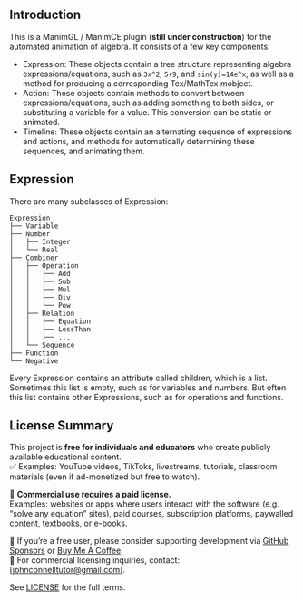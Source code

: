## Introduction

This is a ManimGL / ManimCE plugin (**still under construction**) for the automated animation of algebra. It consists of a few key components: 
- Expression: These objects contain a tree structure representing algebra expressions/equations, such as `3x^2`, `5+9`, and `sin(y)=14e^x`, as well as a method for producing a corresponding Tex/MathTex mobject.
- Action: These objects contain methods to convert between expressions/equations, such as adding something to both sides, or substituting a variable for a value. This conversion can be static or animated.
- Timeline: These objects contain an alternating sequence of expressions and actions, and methods for automatically determining these sequences, and animating them.


## Expression

There are many subclasses of Expression:
```
Expression
├── Variable
├── Number
│   ├── Integer
│   └── Real
├── Combiner
│   ├── Operation
│   │   ├── Add
│   │   ├── Sub
│   │   ├── Mul
│   │   ├── Div
│   │   └── Pow
│   ├── Relation
│   │   ├── Equation
│   │   ├── LessThan
│   │   ├── ...
│   └── Sequence
├── Function
└── Negative
```
Every Expression contains an attribute called children, which is a list. Sometimes this list is empty, such as for variables and numbers. But often this list contains other Expressions, such as for operations and functions.



## License Summary

This project is **free for individuals and educators** who create publicly available educational content.  
✅ Examples: YouTube videos, TikToks, livestreams, tutorials, classroom materials (even if ad-monetized but free to watch).  

🚫 **Commercial use requires a paid license.**  
Examples: websites or apps where users interact with the software (e.g. “solve any equation” sites), paid courses, subscription platforms, paywalled content, textbooks, or e-books.  

🙏 If you’re a free user, please consider supporting development via [GitHub Sponsors](https://github.com/sponsors/YOUR_USERNAME) or [Buy Me A Coffee](buymeacoffee.com/themathematicfanatic).  
💼 For commercial licensing inquiries, contact: [johnconnelltutor@gmail.com].

See [LICENSE](./LICENSE.md) for the full terms.









